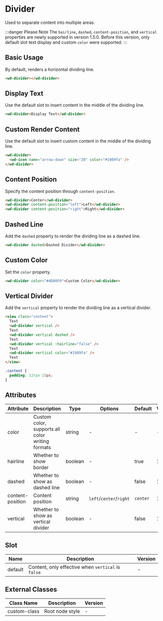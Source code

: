 # Divider

Used to separate content into multiple areas.

:::danger Please Note
The `hairline`, `dashed`, `content-position`, and `vertical` properties are newly supported in version 1.5.0. Before this version, only default slot text display and custom `color` were supported.
:::

## Basic Usage

By default, renders a horizontal dividing line.

```html
<wd-divider></wd-divider>
```

## Display Text

Use the default slot to insert content in the middle of the dividing line.

```html
<wd-divider>Display Text</wd-divider>
```

## Custom Render Content

Use the default slot to insert custom content in the middle of the dividing line.

```html
<wd-divider>
  <wd-icon name="arrow-down" size="20" color="#1989fa" />
</wd-divider>
```

## Content Position

Specify the content position through `content-position`.

```html
<wd-divider>Center</wd-divider>
<wd-divider content-position="left">Left</wd-divider>
<wd-divider content-position="right">Right</wd-divider>
```

## Dashed Line

Add the `dashed` property to render the dividing line as a dashed line.

```html
<wd-divider dashed>Dashed Divider</wd-divider>
```

## Custom Color

Set the `color` property.

```html
<wd-divider color="#4D80F0">Custom Color</wd-divider>
```

## Vertical Divider

Add the `vertical` property to render the dividing line as a vertical divider.

```html
<view class="content">
  Text
  <wd-divider vertical />
  Text
  <wd-divider vertical dashed />
  Text
  <wd-divider vertical :hairline="false" />
  Text
  <wd-divider vertical color="#1989fa" />
  Text
</view>
```

```css
.content {
  padding: 12rpx 15px;
}
```

## Attributes

| Attribute | Description | Type | Options | Default | Version |
|-----------|-------------|------|----------|---------|----------|
| color | Custom color, supports all color writing formats | string | - | - | - |
| hairline | Whether to show border | boolean | - | true | 1.5.0 |
| dashed | Whether to show as dashed line | boolean | - | false | 1.5.0 |
| content-position | Content position | string | `left`/`center`/`right` | `center` | 1.5.0 |
| vertical | Whether to show as vertical divider | boolean | - | false | 1.5.0 |

## Slot

| Name | Description | Version |
|------|-------------|----------|
| default | Content, only effective when `vertical` is `false` | - |

## External Classes

| Class Name | Description | Version |
|------------|-------------|----------|
| custom-class | Root node style | - |